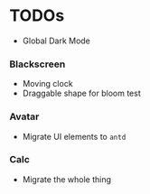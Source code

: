 # TODOs

- Global Dark Mode 

### Blackscreen
- Moving clock
- Draggable shape for bloom test 

### Avatar
- Migrate UI elements to `antd`

### Calc
- Migrate the whole thing
